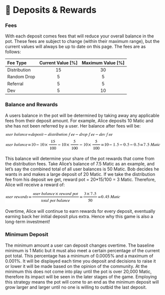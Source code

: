 # 🚀 Deposits & Rewards

### Fees

With each deposit comes fees that will reduce your overall balance in the pot. These fees are subject to change \(within their maximum range\), but the current values will always be up to date on this page. The fees are as follows:

| Fee Type | Current Value \[%\] | Maximum Value \[%\] |
| :--- | :---: | :---: |
| Distribution | 15 | 30 |
| Random Drop | 5 | 5 |
| Referral | 5 | 5 |
| Dev | 5 | 10 |

### Balance and Rewards

A users balance in the pot will be determined by taking away any applicable fees from their deposit amount. For example, Alice deposits 10 Matic and she has not been referred by a user. Her balance after fees will be:

![](../.gitbook/assets/image%20%281%29.png)

This balance will determine your share of the pot rewards that come from the distribution fees. Take Alice’s balance of 7.5 Matic as an example, and let’s say the combined total of all user balances is 50 Matic. Bob decides he wants in and makes a large deposit of 20 Matic. If we take the distribution fee from his deposit we get, reward pot = 20\*15/100 = 3 Matic. Therefore, Alice will receive a reward of:

![](../.gitbook/assets/image%20%282%29.png)


Overtime, Alice will continue to earn rewards for every deposit, eventually earning back her initial deposit plus extra. Hence why this game is also a long-term investment!

### Minimum Deposit

The minimum amount a user can deposit changes overtime. The baseline minimum is 1 Matic but it must also meet a certain percentage of the current pot total. This percentage has a minimum of 0.0005% and a maximum of 0.001%. It will be displayed each time you deposit and decisions to raise it or lower it will be made based on the opinion of the community. At the minimum this does not come into play until the pot is over 20,000 Matic, therefore its impact will be seen in the later stages of the game. Employing this strategy means the pot will come to an end as the minimum deposit will grow larger and larger until no one is willing to outbid the last deposit.



